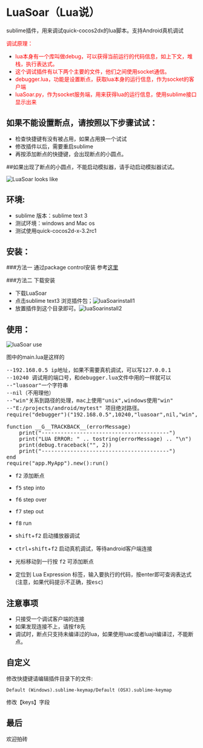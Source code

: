 # LuaSoar（Lua说）

sublime插件，用来调试quick-cocos2dx的lua脚本。支持Android真机调试

<font color="red">调试原理：</font>

* <font color="red">lua本身有一个库叫做debug，可以获得当前运行的代码信息，如上下文，堆栈，执行表达式。</font>
* <font color="red">这个调试插件有以下两个主要的文件，他们之间使用socket通信。</font>
* <font color="red">debugger.lua，功能是设置断点，获取lua本身的运行信息，作为socket的客户端</font>
* <font color="red">luaSoar.py，作为socket服务端，用来获得lua的运行信息，使用sublime接口显示出来</font>


## 如果不能设置断点，请按照以下步骤试试：
- 检查快捷键有没有被占用，如果占用换一个试试
- 修改插件以后，需要重启sublime
- 再按添加断点的快捷键，会出现断点的小圆点。

##如果出现了断点的小圆点，不能启动模拟器，请手动启动模拟器试试。


![LuaSoar looks like][LuaSoarlooklike]

## 环境:
* sublime 版本：sublime text 3
* 测试环境：windows and Mac os
* 测试使用quick-cocos2d-x-3.2rc1

## 安装：

###方法一 通过package control安装
参考[这里](http://code-tech.diandian.com/post/2012-11-10/40041273125)

###方法二 下载安装
* 下载LuaSoar
* 点击sublime text3 浏览插件包；![luaSoarinstall1][luaSoarinstall1]
* 放置插件到这个目录即可。![luaSoarinstall2][luaSoarinstall2]

## 使用：
![luaSoar use][LuaSoaruse]

图中的main.lua是这样的
<pre>
--192.168.0.5 ip地址，如果不需要真机调试，可以写127.0.0.1
--10240 调试用的端口号，和debugger.lua文件中用的一样就可以
--"luasoar"一个字符串
--nil（不用理他）
--"win"关系到路径的处理，mac上使用"unix",windows使用"win"
--"E:/projects/android/mytest" 项目绝对路径。
require("debugger")("192.168.0.5",10240,"luasoar",nil,"win","E:/projects/android/mytest")

function __G__TRACKBACK__(errorMessage)
    print("----------------------------------------")
    print("LUA ERROR: " .. tostring(errorMessage) .. "\n")
    print(debug.traceback("", 2))
    print("----------------------------------------")
end
require("app.MyApp").new():run()
</pre>

* <kbd>f2</kbd> 添加断点
* <kbd>f5</kbd> step into
* <kbd>f6</kbd> step over
* <kbd>f7</kbd> step out
* <kbd>f8</kbd> run
* <kbd>shift</kbd>+<kbd>f2</kbd> 启动播放器调试
* <kbd>ctrl</kbd>+<kbd>shift</kbd>+<kbd>f2</kbd> 启动真机调试，等待android客户端连接

* 光标移动到一行按 <kbd>f2</kbd> 可添加断点
* 定位到 Lua Expression 标签，输入要执行的代码，按enter即可查询表达式(注意，如果代码提示不正确，按<kbd>esc</kbd>)



## 注意事项

* 只接受一个调试客户端的连接
* 如果发现连接不上，请按<kbd>f8</kbd>先
* 调试时，断点只支持未编译过的lua，如果使用luac或者luajit编译过，不能断点。

## 自定义

修改快捷键请编辑插件目录下的文件:

	Default (Windows).sublime-keymap/Default (OSX).sublime-keymap

修改【keys】字段

## 最后
欢迎拍砖

[LuaSoarlooklike]:      https://raw.githubusercontent.com/peter4431/LuaSoar/master/screenshots/light.png
[LuaSoaruse]:			https://raw.githubusercontent.com/peter4431/LuaSoar/master/screenshots/use.png
[luaSoarinstall1]:		https://raw.githubusercontent.com/peter4431/LuaSoar/master/screenshots/install1.png
[luaSoarinstall2]:		https://raw.githubusercontent.com/peter4431/LuaSoar/master/screenshots/install2.png